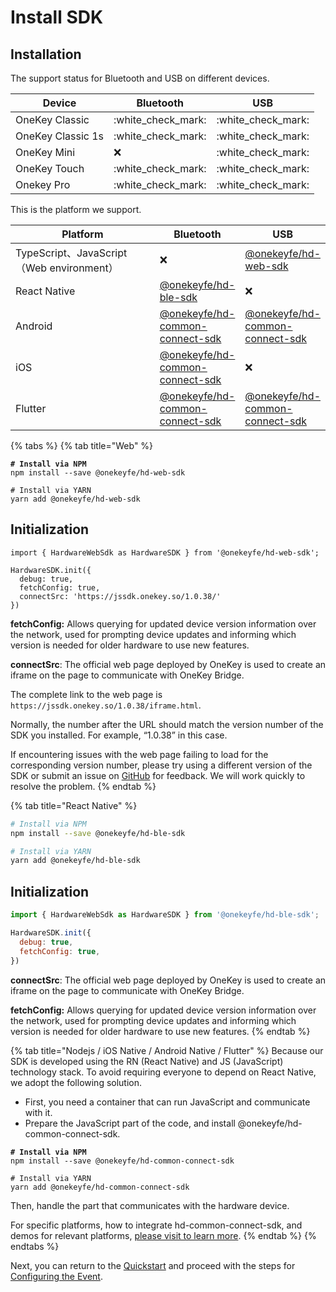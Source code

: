 # Install SDK

## &#x20;Installation

The support status for Bluetooth and USB on different devices.

| Device            | Bluetooth            | USB                  |
| ----------------- | -------------------- | -------------------- |
| OneKey Classic    | :white\_check\_mark: | :white\_check\_mark: |
| OneKey Classic 1s | :white\_check\_mark: | :white\_check\_mark: |
| OneKey Mini       | :x:                  | :white\_check\_mark: |
| OneKey Touch      | :white\_check\_mark: | :white\_check\_mark: |
| Onekey Pro        | :white\_check\_mark: | :white\_check\_mark: |



This is the platform we support.

<table><thead><tr><th width="324.3333333333333">Platform</th><th>Bluetooth</th><th>USB</th></tr></thead><tbody><tr><td>TypeScript、JavaScript（Web environment）</td><td><span data-gb-custom-inline data-tag="emoji" data-code="274c">❌</span></td><td><a href="https://github.com/OneKeyHQ/hardware-js-sdk/blob/onekey/packages/hd-web-sdk">@onekeyfe/hd-web-sdk</a></td></tr><tr><td>React Native</td><td><a href="https://github.com/OneKeyHQ/hardware-js-sdk/blob/onekey/packages/hd-ble-sdk">@onekeyfe/hd-ble-sdk</a></td><td><span data-gb-custom-inline data-tag="emoji" data-code="274c">❌</span></td></tr><tr><td>Android</td><td><a href="https://github.com/OneKeyHQ/hardware-js-sdk/tree/onekey/packages/hd-common-connect-sdk">@onekeyfe/hd-common-connect-sdk</a></td><td><a href="https://github.com/OneKeyHQ/hardware-js-sdk/tree/onekey/packages/hd-common-connect-sdk">@onekeyfe/hd-common-connect-sdk</a></td></tr><tr><td>iOS</td><td><a href="https://github.com/OneKeyHQ/hardware-js-sdk/tree/onekey/packages/hd-common-connect-sdk">@onekeyfe/hd-common-connect-sdk</a></td><td><span data-gb-custom-inline data-tag="emoji" data-code="274c">❌</span></td></tr><tr><td>Flutter</td><td><a href="https://github.com/OneKeyHQ/hardware-js-sdk/tree/onekey/packages/hd-common-connect-sdk">@onekeyfe/hd-common-connect-sdk</a></td><td><a href="https://github.com/OneKeyHQ/hardware-js-sdk/tree/onekey/packages/hd-common-connect-sdk">@onekeyfe/hd-common-connect-sdk</a></td></tr></tbody></table>

{% tabs %}
{% tab title="Web" %}
<pre class="language-shell"><code class="lang-shell"><strong># Install via NPM
</strong>npm install --save @onekeyfe/hd-web-sdk

# Install via YARN
yarn add @onekeyfe/hd-web-sdk
</code></pre>

## Initialization

```
import { HardwareWebSdk as HardwareSDK } from '@onekeyfe/hd-web-sdk';

HardwareSDK.init({
  debug: true,
  fetchConfig: true,
  connectSrc: 'https://jssdk.onekey.so/1.0.38/'
})
```

**fetchConfig:** Allows querying for updated device version information over the network, used for prompting device updates and informing which version is needed for older hardware to use new features.

**connectSrc**: The official web page deployed by OneKey is used to create an iframe on the page to communicate with OneKey Bridge.&#x20;

The complete link to the web page is `https://jssdk.onekey.so/1.0.38/iframe.html`.

Normally, the number after the URL should match the version number of the SDK you installed. For example, “1.0.38” in this case.

If encountering issues with the web page failing to load for the corresponding version number, please try using a different version of the SDK or submit an issue on [GitHub](https://github.com/OneKeyHQ/hardware-js-sdk/issues) for feedback. We will work quickly to resolve the problem.
{% endtab %}

{% tab title="React Native" %}
```bash
# Install via NPM
npm install --save @onekeyfe/hd-ble-sdk

# Install via YARN
yarn add @onekeyfe/hd-ble-sdk
```

## Initialization

```javascript
import { HardwareWebSdk as HardwareSDK } from '@onekeyfe/hd-ble-sdk';

HardwareSDK.init({
  debug: true,
  fetchConfig: true,
})
```

**connectSrc**: The official web page deployed by OneKey is used to create an iframe on the page to communicate with OneKey Bridge.&#x20;

**fetchConfig:** Allows querying for updated device version information over the network, used for prompting device updates and informing which version is needed for older hardware to use new features.
{% endtab %}

{% tab title="Nodejs / iOS Native / Android Native / Flutter" %}
Because our SDK is developed using the RN (React Native) and JS (JavaScript) technology stack. To avoid requiring everyone to depend on React Native, we adopt the following solution.&#x20;

* First, you need a container that can run JavaScript and communicate with it.&#x20;
* Prepare the JavaScript part of the code, and install @onekeyfe/hd-common-connect-sdk.

<pre class="language-bash"><code class="lang-bash"><strong># Install via NPM
</strong>npm install --save @onekeyfe/hd-common-connect-sdk

# Install via YARN
yarn add @onekeyfe/hd-common-connect-sdk
</code></pre>

Then, handle the part that communicates with the hardware device.

For specific platforms, how to integrate hd-common-connect-sdk, and demos for relevant platforms, [please visit to learn more](advanced/common-sdk-guide.md).
{% endtab %}
{% endtabs %}

Next, you can return to the [Quickstart](started.md) and proceed with the steps for [Configuring the Event](config-event.md).

